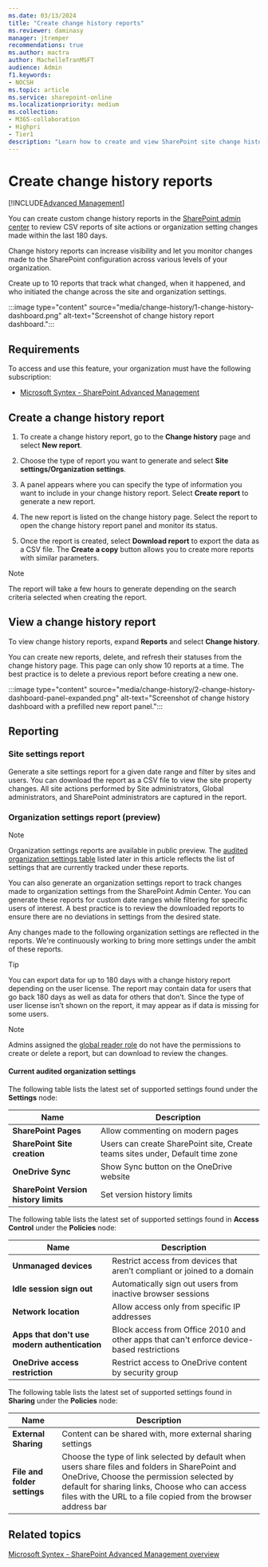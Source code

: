 ```yaml
---
ms.date: 03/13/2024
title: "Create change history reports"
ms.reviewer: daminasy
manager: jtremper
recommendations: true
ms.author: mactra
author: MachelleTranMSFT
audience: Admin
f1.keywords:
- NOCSH
ms.topic: article
ms.service: sharepoint-online
ms.localizationpriority: medium
ms.collection:
- M365-collaboration
- Highpri
- Tier1
description: "Learn how to create and view SharePoint site change history reports in SharePoint admin center."
---
```


# Create change history reports

[!INCLUDE[Advanced Management](includes/advanced-management.md)]

You can create custom change history reports in the [SharePoint admin center](get-started-new-admin-center.md) to review CSV reports of site actions or organization setting changes made within the last 180 days.

Change history reports can increase visibility and let you monitor changes made to the SharePoint configuration across various levels of your organization.

Create up to 10 reports that track what changed, when it happened, and who initiated the change across the site and organization settings.

:::image type="content" source="media/change-history/1-change-history-dashboard.png" alt-text="Screenshot of change history report dashboard.":::

## Requirements

To access and use this feature, your organization must have the following subscription:

- [Microsoft Syntex - SharePoint Advanced Management](advanced-management.md)

## Create a change history report

1. To create a change history report, go to the **Change history** page and select **New report**.

2. Choose the type of report you want to generate and select **Site settings/Organization settings**.

3. A panel appears where you can specify the type of information you want to include in your change history report. Select **Create report** to generate a new report.

4. The new report is listed on the change history page. Select the report to open the change history report panel and monitor its status.

5. Once the report is created, select **Download report** to export the data as a CSV file. The **Create a copy** button allows you to create more reports with similar parameters.

> [!NOTE]
> The report will take a few hours to generate depending on the search criteria selected when creating the report.

## View a change history report

To view change history reports, expand **Reports** and select **Change history**.

You can create new reports, delete, and refresh their statuses from the change history page. This page can only show 10 reports at a time. The best practice is to delete a previous report before creating a new one.

:::image type="content" source="media/change-history/2-change-history-dashboard-panel-expanded.png" alt-text="Screenshot of change history dashboard with a prefilled new report panel.":::

## Reporting

### Site settings report

Generate a site settings report for a given date range and filter by sites and users. You can download the report as a CSV file to view the site property changes. All site actions performed by Site administrators, Global administrators, and SharePoint administrators are captured in the report.

### Organization settings report (preview)

> [!NOTE]
> Organization settings reports are available in public preview. The [audited organization settings table](#current-audited-organization-settings) listed later in this article reflects the list of settings that are currently tracked under these reports.

You can also generate an organization settings report to track changes made to organization settings from the SharePoint Admin Center. You can generate these reports for custom date ranges while filtering for specific users of interest. A best practice is to review the downloaded reports to ensure there are no deviations in settings from the desired state.

Any changes made to the following organization settings are reflected in the reports. We're continuously working to bring more settings under the ambit of these reports.

> [!TIP]
> You can export data for up to 180 days with a change history report depending on the user license. The report may contain data for users that go back 180 days as well as data for others that don’t. Since the type of user license isn’t shown on the report, it may appear as if data is missing for some users.

> [!NOTE]
> Admins assigned the [global reader role](/microsoft-365/admin/add-users/about-admin-roles?view=o365-worldwide&preserve-view=true%3Do365-worldwide) do not have the permissions to create or delete a report, but can download to review the changes.

#### Current audited organization settings

The following table lists the latest set of supported settings found under the **Settings** node:

|Name|Description|
|---|---|
|**SharePoint Pages**|Allow commenting on modern pages|
|**SharePoint Site creation**|Users can create SharePoint site, Create teams sites under, Default time zone|
|**OneDrive Sync**|Show Sync button on the OneDrive website|
|**SharePoint Version history limits**|Set version history limits|

The following table lists the latest set of supported settings found in **Access Control** under the **Policies** node:

|Name|Description|
|---|---|
|**Unmanaged devices**|Restrict access from devices that aren’t compliant or joined to a domain|
|**Idle session sign out**|Automatically sign out users from inactive browser sessions|
|**Network location**|Allow access only from specific IP addresses|
|**Apps that don't use modern authentication**|Block access from Office 2010 and other apps that can't enforce device-based restrictions|
|**OneDrive access restriction**|Restrict access to OneDrive content by security group|

The following table lists the latest set of supported settings found in **Sharing** under the **Policies** node:

|Name|Description|
|---|---|
|**External Sharing**|Content can be shared with, more external sharing settings|
|**File and folder settings**|Choose the type of link selected by default when users share files and folders in SharePoint and OneDrive, Choose the permission selected by default for sharing links, Choose who can access files with the URL to a file copied from the browser address bar|

## Related topics

[Microsoft Syntex - SharePoint Advanced Management overview](advanced-management.md)
